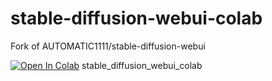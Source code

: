 # stable-diffusion-webui-colab
Fork of AUTOMATIC1111/stable-diffusion-webui

[![Open In Colab](https://colab.research.google.com/assets/colab-badge.svg)](https://colab.research.google.com/github/thx-pw/stable-diffusion-webui-colab/blob/main/colabs/stablediffusion_webui.ipynb) stable_diffusion_webui_colab